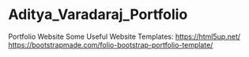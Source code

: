 # Aditya_Varadaraj_Portfolio
Portfolio Website
Some Useful Website Templates:
https://html5up.net/
https://bootstrapmade.com/folio-bootstrap-portfolio-template/
